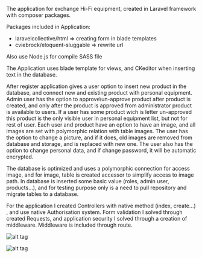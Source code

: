 
The application for exchange Hi-Fi equipment, created in Laravel framework with composer packages.

Packages included in Application:
- laravelcollective/html => creating form in blade templates
- cviebrock/eloquent-sluggable => rewrite url


Also use Node.js for compile SASS file

The Application uses blade template for views, and CKeditor when inserting text in the database.

After register application gives a user option to insert new product in the database, and connect new and existing product with personal equipment.
Admin user has the option to approve\un-approve product after product is created, and only after the product is approved from administrator product is available to users.
If a user has some product wich is letter un-approved this product is the only visible user in personal equipment list, but not for rest of user.
Each user and product have an option to have an image, and all images are set with polymorphic relation with table images.
The user has the option to change a picture, and if it does, old images are removed from database and storage, and is replaced with new one.
The user also has the option to change personal data, and if change password, it will be automatic encrypted.

The database is optimized and uses a polymorphic connection for access image, and for image, table is created accessor to simplify access to image path.
In database is inserted some basic value (roles, admin user, products...),
and for testing purpose only is a need to pull repository and migrate tables to a database.

For the application I created Controllers with native method (index, create...) , and use native Authorisation system.
Form validation I solved through created Requests, and application security I solved through a creation of middleware.
Middleware is included through route.

![alt tag](http://www.consilium-europa.com/github/hi-fi_exchange/hi_fi_admin.png)

![alt tag](http://www.consilium-europa.com/github/hi-fi_exchange/hi_fi_personal.png)